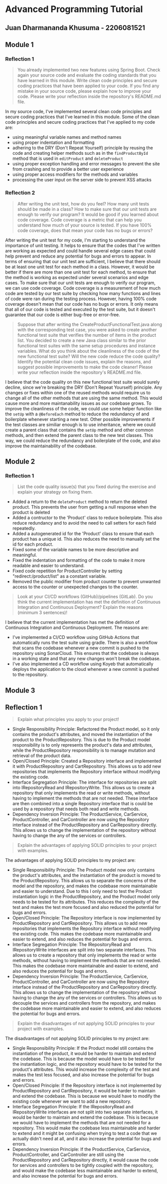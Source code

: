 # Advanced Programming Tutorial
## Juan Dharmananda Khusuma - 2206081521

## Module 1
### Reflection 1
> You already implemented two new features using Spring Boot. Check again your source code and evaluate the coding standards that you have learned in this module. Write clean code principles and secure coding practices that have been applied to your code.  If you find any mistake in your source code, please explain how to improve your code. Please write your reflection inside the repository's README.md file.

In my source code, I've implemented several clean code principles and secure coding practices that I've learned in this module. Some of the clean code principles and secure coding practices that I've applied to my code are:
- using meaningful variable names and method names
- using proper indentation and formatting
- adhering to the DRY (Don't Repeat Yourself) principle by reusing the code and creating helper methods such as in the `findProductById` method that is used in `editProduct` and `deleteProduct`
- using proper exception handling and error messages to prevent the site from crashing and to provide a better user experience
- using proper access modifiers for the methods and variables
- processing the user input on the server side to prevent XSS attacks


### Reflection 2
> After writing the unit test, how do you feel? How many unit tests should be made in a class? How to make sure that our unit tests are enough to verify our program? It would be good if you learned about code coverage. Code coverage is a metric that can help you understand how much of your source is tested. If you have 100% code coverage, does that mean your code has no bugs or errors?

After writing the unit test for my code, I'm starting to understand the importance of unit testing. It helps to ensure that the codes that I've written are working as expected and could handle several edge cases that could help prevent and reduce any potential for bugs and errors to appear. In terms of ensuring that our unit test are sufficient, I believe that there should be at least one unit test for each method in a class. However, it would be better if there are more than one unit test for each method, to ensure that the method is working as expected under several scenarios and edge cases. To make sure that our unit tests are enough to verify our program, we can use code coverage. Code coverage is a measurement of how much code are tested by our test suite by checking how many functions and lines of code were ran during the testing process. However, having 100% code coverage doesn't mean that our code has no bugs or errors. It only means that all of our code is tested and executed by the test suite, but it doesn't guarantee that our code is either bug-free or error-free.

> Suppose that after writing the CreateProductFunctionalTest.java along with the corresponding test case, you were asked to create another functional test suite that verifies the number of items in the product list. You decided to create a new Java class similar to the prior functional test suites with the same setup procedures and instance variables. 
What do you think about the cleanliness of the code of the new functional test suite? Will the new code reduce the code quality? Identify the potential clean code issues, explain the reasons, and suggest possible improvements to make the code cleaner! Please write your reflection inside the repository's README.md file.

I believe that the code quality on this new functional test suite would surely decline, since we're breaking the DRY (Don't Repeat Yourself) principle. Any changes or fixes within one of the reused methods would require us to change all of the other methods that are using the same method. This would cause more and more maintanability issues as our codebase grows. To improve the cleanliness of the code, we could use some helper function like the `setUp` with a `@BeforeEach` method to reduce the redundancy of and boilerplate whenever starting a new test. Other possible improvements if the test classes are similiar enough is to use inheritance, where we could create a parent class that contains the `setUp` method and other common methods, and then extend the parent class to the new test classes. This way, we could reduce the redundancy and boilerplate of the code, and also improve the maintainability of the codebase.

## Module 2
### Reflection 1
> List the code quality issue(s) that you fixed during the exercise and explain your strategy on fixing them.
- Added a return to the `deleteProduct` method to return the deleted product. This prevents the user from getting a null response when the product is deleted
- Added a contructor to the 'Product' class to reduce boilerplate. This also reduce redundancy and to avoid the need to call setters for each field repeatedly.
- Added a autogenerated id for the 'Product' class to ensure that each product has a unique id. This also reduces the need to manually set the id for each product.
- Fixed some of the variable names to be more descriptive and meaningful.
- Fixed the indentation and formatting of the code to make it more readable and easier to understand.
- Fixed code repetition for ProductController by setting "redirect:/product/list" as a constant variable.
- Removed the public modifier from product counter to prevent unwanted access to the counter or unexpected changes to the counter.

> Look at your CI/CD workflows (GitHub)/pipelines (GitLab). Do you think the current implementation has met the definition of Continuous Integration and Continuous Deployment? Explain the reasons (minimum 3 sentences)!

I believe that the current implementation has met the definition of Continuous Integration and Continuous Deployment. The reasons are:
- I've implemented a CI/CD workflow using GitHub Actions that automatically runs the test suite using gradle. There is also a workflow that scans the codebase whenever a new commit is pushed to the repository using SonarCloud. This ensures that the codebase is always in a working state and that any new changes won't break the codebase.
- I've also implemented a CD workflow using Koyeb that automatically deploys the application to the cloud whenever a new commit is pushed to the repository.

## Module 3
## Reflection 1
>  Explain what principles you apply to your project!

- Single Responsibility Principle: Refactored the Product model, so it only contains the product's attributes, and moved the instantiation of the product to the ProductRepository. This is due to the Product model responsibility is to only represents the product's data and attributes, while the ProductRepository responsibility is to manage mutation and retrieval of the product data.
- Open/Closed Principle: Created a Repository interface and implemented it with ProductRepository and CartRepository. This allows us to add new repositories that implements the Repository interface without modifying the existing code.
- Interface Segregation Principle: The interface for repositories are split into IRepositoryRead and IRepositoryWrite. This allows us to create a repository that only implements the read or write methods, without having to implement the methods that are not needed. These interface are then combined into a single Repository interface that is could be used by a repository that needs both read and write methods.
- Dependency Inversion Principle: The ProductService, CarService, ProductController, and CarController are now using the Repository interface instead of the ProductRepository and CarRepository directly. This allows us to change the implementation of the repository without having to change the any of the services or controllers.

> Explain the advantages of applying SOLID principles to your project with examples.

The advantages of applying SOLID principles to my project are:
- Single Responsibility Principle: The Product model now only contains the product's attributes, and the instantiation of the product is moved to the ProductRepository. This allows us to separate the concerns of the model and the repository, and makes the codebase more maintainable and easier to understand. Due to this I only need to test the Product instantiation logic in the ProductRepository, and the Product model only needs to be tested for its attributes. This reduces the complexity of the test and makes the test more focused and also reduced the potential for bugs and errors.
- Open/Closed Principle: The Repository interface is now implemented by ProductRepository and CartRepository. This allows us to add new repositories that implements the Repository interface without modifying the existing code. This makes the codebase more maintainable and easier to extend, and also reduces the potential for bugs and errors.
- Interface Segregation Principle: The IRepositoryRead and IRepositoryWrite interfaces are split into two separate interfaces. This allows us to create a repository that only implements the read or write methods, without having to implement the methods that are not needed. This makes the codebase more maintainable and easier to extend, and also reduces the potential for bugs and errors.
- Dependency Inversion Principle: The ProductService, CarService, ProductController, and CarController are now using the Repository interface instead of the ProductRepository and CarRepository directly. This allows us to change the implementation of the repository without having to change the any of the services or controllers. This allows us to decouple the services and controllers from the repository, and makes the codebase more maintainable and easier to extend, and also reduces the potential for bugs and errors.

>  Explain the disadvantages of not applying SOLID principles to your project with examples.

The disadvantages of not applying SOLID principles to my project are:
- Single Responsibility Principle: If the Product model still contains the instantiation of the product, it would be harder to maintain and extend the codebase. This is because the model would have to be tested for the instantiation logic, and the repository would have to be tested for the product's attributes. This would increase the complexity of the test and makes the test less focused, and also increase the potential for bugs and errors.
- Open/Closed Principle: If the Repository interface is not implemented by ProductRepository and CartRepository, it would be harder to maintain and extend the codebase. This is because we would have to modify the existing code whenever we want to add a new repository.
- Interface Segregation Principle: If the IRepositoryRead and IRepositoryWrite interfaces are not split into two separate interfaces, it would be harder to maintain and extend the codebase. This is because we would have to implement the methods that are not needed for a repository. This would make the codebase less maintainable and harder to extend and it might be confusing when trying to test a code that we actually didn't need at all, and it also increase the potential for bugs and errors.
- Dependency Inversion Principle: If the ProductService, CarService, ProductController, and CarController are still using the ProductRepository and CarRepository directly, it would cause the code for services and controllers to be tightly coupled with the repository, and would make the codebase less maintainable and harder to extend, and also increase the potential for bugs and errors.